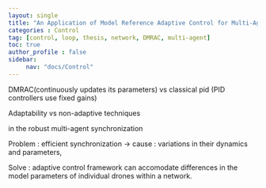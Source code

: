 ```yaml
---
layout: single
title: "An Application of Model Reference Adaptive Control for Multi-Agent Synchronization in Drone Networks"
categories : Control 
tag: [control, loop, thesis, network, DMRAC, multi-agent]
toc: true
author_profile : false
sidebar:
     nav: "docs/Control"
---
```




DMRAC(continuously updates its parameters) vs classical pid (PID controllers use fixed gains)

Adaptability vs non-adaptive techniques



in the robust multi-agent synchronization 



Problem : efficient synchronization -> cause : variations in their dynamics and parameters,

Solve : adaptive control framework can accomodate differences in the model parameters of individual drones within a network.




